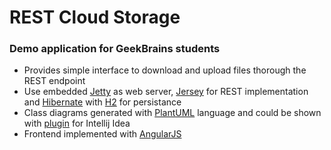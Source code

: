 # REST Cloud Storage
### Demo application for GeekBrains students

* Provides simple interface to download and upload files thorough the REST endpoint
* Use embedded [Jetty](https://ru.wikipedia.org/wiki/Jetty) as web server, [Jersey](https://jersey.github.io/) for REST implementation and [Hibernate](http://hibernate.org/) with [H2](http://www.h2database.com/html/main.html) for persistance
* Class diagrams generated with [PlantUML](http://plantuml.com/class-diagram) language and could be shown with [plugin](https://plugins.jetbrains.com/plugin/7017-plantuml-integration) for Intellij Idea
* Frontend implemented with [AngularJS](https://angularjs.org/)
